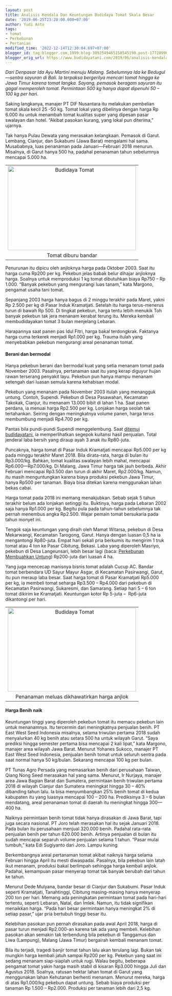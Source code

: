 ```yaml
---
layout: post
title: Analisis Kendala Dan Keuntungan Budidaya Tomat Skala Besar
date: '2019-06-25T23:28:00.000+07:00'
author: Yudi Anto
tags:
- tomat
- Perkebunan
- Pertanian
modified_time: '2022-12-14T12:30:04.697+07:00'
blogger_id: tag:blogger.com,1999:blog-3092549465158545190.post-177289967555048334
blogger_orig_url: https://www.budidayatani.com/2019/06/analisis-kendala-dan-keuntungan.html
---
```


<p><i>Dari Denpasar Ida Ayu Martini menuju Malang. Sebelumnya Ida ke Bedugul—sentra sayuran di Bali. Ia terpaksa bergerilya mencari tomat hingga ke Jawa Timur karena tomat langka. Sayang, pemasok beragam sayuran itu gagal memperoleh tomat. Permintaan 500 kg hanya dapat dipenuhi 50 &#8211; 100 kg per hari.</i></p><p>Saking langkanya, manajer PT DIF Nusantara itu melakukan pembelian tomat skala kecil 25 -50 kg. Tomat lokal yang dibelinya dengan harga Rp 6.000 itu untuk menambah tomat kualitas super yang dipesan pasar swalayan dan hotel. “Akibat pasokan kurang, yang lokal pun diterima,” ujarnya.</p><p>Tak hanya Pulau Dewata yang merasakan kelangkaan. Pemasok di Garut. Lembang, Cianjur, dan Sukabumi (Jawa Barat) mengalami hal sama. Musababnya, luas penanaman pada Januari—Februari 2018 menurun. Misalnya, di Garut hanya 500 ha, padahal penanaman tahun sebelumnya mencapai 5.000 ha.</p><table style="margin-left: auto; margin-right: auto; text-align: center;" cellspacing="0" cellpadding="0" align="center"><tbody><tr><td style="text-align: center;"><a style="margin-left: auto; margin-right: auto;" href="https://i0.wp.com/1.bp.blogspot.com/-rcyTlEYrHW0/XRINyVyzKGI/AAAAAAAAChw/fqsc484nOGU_7n4OWrPHWM444RsJDZYJwCLcBGAs/s1600/budidaya%2Btomat_800x529.jpg?ssl=1"><img loading="lazy" title="" src="https://i1.wp.com/1.bp.blogspot.com/-rcyTlEYrHW0/XRINyVyzKGI/AAAAAAAAChw/fqsc484nOGU_7n4OWrPHWM444RsJDZYJwCLcBGAs/s400/budidaya%2Btomat_800x529.jpg?resize=400%2C263&amp;ssl=1" alt="Budidaya Tomat" width="400" height="263" border="0" data-original-height="529" data-original-width="800" data-recalc-dims="1" /></a></td></tr><tr><td style="text-align: center;">Tomat diburu bandar</td></tr></tbody></table><p>Penurunan itu dipicu oleh anjloknya harga pada Oktober 2003. Saat itu harga cuma Rp200 per kg. Pekebun jelas babak belur dihajar anjloknya harga. Soalnya untuk memproduksi 1 kg tomat dibutuhkan biaya Rp750 &#8211; Rp 1.000. “Banyak pekebun yang mengurangi luas tanam,” kata Margono, pengamat usaha tani tomat.</p><p>Sepanjang 2003 harga hanya bagus di 2 minggu terakhir pada Maret, yakni Rp 2.500 per kg di Pasar Induk Kramatjati. Setelah itu harga terus-menerus turun di bawah Rp 500. Di tingkat pekebun, harga tentu lebih menukik Toh banyak pekebun tak jera menanam kerabat terung itu. Mereka kembali membudidayakan tomat 3 bulan menjelang Lebaran.</p><p>Harapannya saat panen pas Idul Fitri, harga bakal terdongkrak. Faktanya harga cuma terkerek menjadi Rp1.000 per kg. Trauma itulah yang menyebabkan pekebun mengurangi areal penanaman tomat.</p><h4>Berani dan bermodal</h4><p>Hanya pekebun berani dan bermodal kuat yang setia menanam tomat pada November 2003. Pasalnya, pertanaman saat itu yang kerap diguyur hujan rawan terserang penyakit layu. Pekebun pun hanya mampu menanam setengah dari luasan semula karena kehabisan modal.</p><p>Pekebun yang menanam pada November 2003 itulah yang menangguk untung. Contoh, Supendi. Pekebun di Desa Pasawahan, Kecamatan Takokak, Cianjur, itu menanam 13.000 bibit di lahan 1 ha. Saat panen perdana, ia menuai harga Rp2.500 per kg. Lonjakan harga seolah tak tertahankan. Seiring dengan meningkatnya volume panen, harga terus membumbung menjadi Rp4.700 per kg.</p><p>Pantas bila pundi-pundi Supendi menggelembung. Saat <a href="https://www.budidayatani.com/">ditemui budidayatani</a>, ia memperlihatkan segepok kuitansi hasil penjualan. Total jenderal laba bersih yang diraup ayah 3 anak itu Rp80-juta.</p><p>Puncaknya, harga tomat di Pasar Induk Kramatjati mencapai Rp5.000 per kg pada minggu terakhir Maret 2018. Bila dirata-rata, harga di bulan itu Rp3.000/kg. Bahkan, tomat kualitas swalayan lebih mahal, mencapai Rp6.000—Rp7.000/kg. Di Malang, Jawa Timur harga tak jauh berbeda. Akhir Februari mencapai Rp3.500 dan turun di akhir Maret, Rp2.000/kg. Namun, itu masih menguntungkan karena biaya produksi pekebun Jawa Timur, hanya Rp500 per tanaman. Biaya bisa ditekan karena menggunakan lahan bekas cabai.</p><p>Harga tomat pada 2018 ini memang menakjubkan. Sebab sejak 5 tahun terakhir belum ada lonjakan setinggi itu. Buktinya, harga pada Lebaran 2002 saja hanya Rp1.000 per kg. Begitu pula pada tahun-tahun sebelumnya tak pernah menembus angka Rp2.500. Wajar pemain tomat bersukaria pada tahun monyet ini.</p><p>Tengok saja keuntungan yang diraih oleh Mamat Witarsa, pekebun di Desa Mekarwangi, Kecamatan Tarogong, Garut. Hanya dengan luasan 0,5 ha ia mengantongi Rp80-juta. Empat hari sekali pria berkumis itu mengirim 1 truk tomat atau 4 ton ke Pasar Cibitung, Bekasi. Laba yang diperoleh Masriyo, pekebun di Desa Langeunsari, lebih besar lagi (baca: <a href="https://www.budidayatani.com/2019/06/meningkatkan-produktifitas-perkebunan.html">Perkebunan Membuahkan Untung</a>) Rp200-juta dari luasan 4 ha.</p><p>Yang juga mencecap manisnya bisnis tomat adalah Cucup AC. Bandar tomat berbendara UD Sayur Mayur Asgar, di Kecamatan Pasirwangi, Garut, itu pun meraup laba besar. Saat harga tomat di Pasar Kramatjati Rp5.000 per kg, ia membeli tomat seharga Rp3.500 &#8211; Rp4.000 dari pekebun di Kecamatan Pasirwangi, Sukaresmi, dan Samarang. Setiap hari 5 &#8211; 6 ton tomat dikirim ke Kramatjati. Keuntungan kotor Rp 5-juta &#8211;  Rp6-juta dikantongi per hari.</p><table style="margin-left: auto; margin-right: auto; text-align: center;" cellspacing="0" cellpadding="0" align="center"><tbody><tr><td style="text-align: center;"><a style="margin-left: auto; margin-right: auto;" href="https://i1.wp.com/1.bp.blogspot.com/-JnHCIQai28s/XRIN2R4kASI/AAAAAAAACh0/xi66myiOPnYoIWsMu98bNUgT81mYL4yFQCLcBGAs/s1600/budidaya%2Btomat_800x524.jpg?ssl=1"><img loading="lazy" title="" src="https://i2.wp.com/1.bp.blogspot.com/-JnHCIQai28s/XRIN2R4kASI/AAAAAAAACh0/xi66myiOPnYoIWsMu98bNUgT81mYL4yFQCLcBGAs/s400/budidaya%2Btomat_800x524.jpg?resize=400%2C261&amp;ssl=1" alt="Budidaya Tomat" width="400" height="261" border="0" data-original-height="524" data-original-width="800" data-recalc-dims="1" /></a></td></tr><tr><td style="text-align: center;">Penanaman meluas dikhawatirkan harga anjlok</td></tr></tbody></table><h4>Harga Benih naik</h4><p>Keuntungan tinggi yang diperoleh pekebun tomat itu memacu pekebun lain untuk menanamnya. Itu tercermin dari meningkatnya penjualan benih. PT East West Seed Indonesia misalnya, selama triwulan pertama 2018 sudah menyalurkan 40 kg benih atau setara 500 ha untuk wilayah Garut. “Saya prediksi hingga semester pertama bisa mencapai 2 kali lipat,” kata Margono, manajer area wilayah Jawa Barat. Menurut Yohanes Sukoco, manajer PT East West Seed Indonesia, penjualan benih tomat untuk seluruh sentra pada saat normal hanya 50 kg/bulan. Sekarang mencapai 100 kg per bulan.</p><p>PT Tunas Agro Persada yang memasarkan benih dari perusahaan Taiwan, Qiang Nong Seed merasakan hal yang sama. Menurut, Ir Nurjaya, manajer area Jawa Bagian Barat dan Sumatera, permintaan benih triwulan pertama 2018 di wilayah Cianjur dan Sumatera meningkat hingga 30 &#8211; 40% dibanding tahun lalu. Ia bisa menyumbangkan 25% benih tomat di kedua kabupaten itu yang luasnya mencapai 100 &#8211; 200 ha. Prediksinya 3 &#8211; 6 bulan mendatang, areal penanaman tomat di daerah itu meningkat hingga 300—400 ha.</p><p>Naiknya permintaan benih tomat tidak hanya dirasakan di Jawa Barat, tapi juga secara nasional. PT Joro telah merasakan hal itu sejak Januari 2018. Pada bulan itu perusahaan menjual 320.000 benih. Padahal rata-rata penjualan benih per tahun 620.000 benih. Artinya penjualan di bulan itu sudah mencapai separuh volume penjualan selama 1 tahun. “Pasar mulai tumbuh,” kata Edi Sugiyanto dari Joro. Lampu kuning</p><p>Berkembangnya areal pertanaman tomat akibat naiknya harga selama Februari hingga April itu mesti diwaspadai. Pasalnya, bila pekebun lain latah ikut menanam, produksi bakal berlimpah sehingga harga kembali anjlok. Padahal, kemampuan pasar menyerap tomat tak banyak berubah dari tahun ke tahun.</p><p>Menurut Dede Mulyana, bandar besar di Cianjur dan Sukabumi. Pasar Induk seperti Kramatjati, Tanahtinggi, Cibitung masing-masing hanya menyerap 200 ton per hari. Memang ada peningkatan permintaan tomat pada hari-hari tertentu, seperti Lebaran, Natal, dan Imlek. Namun, itu tidak signifikan menaikkan harga. “Pada hari besar permintaan hanya meningkat 2% di setiap pasar,” ujar pria bertubuh tinggi besar itu.</p><p>Kelebihan pasokan pun pernah dirasakan pada awal April 2018, harga di pasar turun menjadi Rp2.000-an karena tak ada yang membeli. Kelebihan pasokan akan semakin tak terbendung bila pekebun di Tanggamus dan Liwa (Lampung), Malang (Jawa Timur) bergairah kembali menanam tomat.</p><p>Bila itu terjadi, tragedi banjir tomat tahun lalu akan terulang lagi. Bukan tak mungkin harga kembali jatuh sampai Rp200 per kg. Pekebun yang saat ini sedang menanam siap-siaplah untuk rugi. Walau begitu, beberapa pengamat tomat yakin harga masih stabil di kisaran Rp3.000 hingga Juli dan Agustus 2018. Soalnya, ratusan hektar lahan tomat di Garut yang menggunakan lahan Kehutanan berhenti menanam. Menurut mereka, harga di atas Rp1.000/kg pekebun dapat untung. Sebab biaya produksi per tanaman Rp 1.500 &#8211; Rp2.000. Produksi per tanaman lebih dari 2,5 kg.</p>